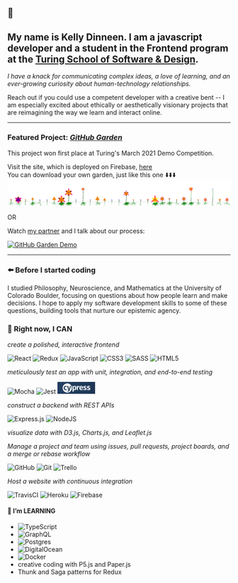 ## 👋
## My name is Kelly Dinneen. I am a javascript developer and a student in the Frontend program at the [Turing School of Software & Design](https://frontend.turing.io/).

*I have a knack for communicating complex ideas, a love of learning, and an ever-growing curiosity about human-technology relationships.*

Reach out if you could use a competent developer with a creative bent -- I am especially excited about ethically or aesthetically visionary projects that are reimagining the way we learn and interact online.

_________________


### Featured Project: [*GitHub Garden*](https://github.com/kellydinneen/github-garden)  
This project won first place at Turing's March 2021 Demo Competition. 

Visit the site, which is deployed on Firebase, [here](https://github-garden.web.app/)
<br>You can download your own garden, just like this one ⬇️⬇️⬇️<br>
![my GitHub Garden](garden_kellydinneen_1617114640258.png)

OR

Watch [my partner](https://github.com/cjspohn) and I talk about our process:

[![GitHub Garden Demo](http://img.youtube.com/vi/EOrDy2ucsjQ/0.jpg)](https://youtu.be/EOrDy2ucsjQ "GitHub Garden Demo")

_________________


### ⬅️ Before I started coding
I studied Philosophy, Neuroscience, and Mathematics at the University of Colorado Boulder, focusing on questions about how people learn and make decisions. I hope to apply my software development skills to some of these questions, building tools that nurture our epistemic agency.

### 💪 Right now, I **CAN** 

*create a polished, interactive frontend*

<img alt="React" src="https://img.shields.io/badge/react%20-%2320232a.svg?&style=for-the-badge&logo=react&logoColor=%2361DAFB"/> <img alt="Redux" src="https://img.shields.io/badge/redux%20-%23593d88.svg?&style=for-the-badge&logo=redux&logoColor=white"/> <img alt="JavaScript" src="https://img.shields.io/badge/javascript%20-%23323330.svg?&style=for-the-badge&logo=javascript&logoColor=%23F7DF1E"/> <img alt="CSS3" src="https://img.shields.io/badge/css3%20-%231572B6.svg?&style=for-the-badge&logo=css3&logoColor=white"/> <img alt="SASS" src="https://img.shields.io/badge/SASS%20-hotpink.svg?&style=for-the-badge&logo=SASS&logoColor=white"/> <img alt="HTML5" src="https://img.shields.io/badge/html5%20-%23E34F26.svg?&style=for-the-badge&logo=html5&logoColor=white"/>

*meticulously test an app with unit, integration, and end-to-end testing*

<img alt="Mocha" src="https://img.shields.io/badge/-mocha-%238D6748?&style=for-the-badge&logo=mocha&logoColor=white"/> <img alt="Jest" src="https://img.shields.io/badge/-jest-%23C21325?&style=for-the-badge&logo=jest&logoColor=white"/> <img alt="Cypress" src="Screen Shot 2021-03-30 at 10.47.49 AM.png" height="27"/>

*construct a backend with REST APIs*

<img alt="Express.js" src="https://img.shields.io/badge/express.js%20-%23404d59.svg?&style=for-the-badge"/> <img alt="NodeJS" src="https://img.shields.io/badge/node.js%20-%2343853D.svg?&style=for-the-badge&logo=node.js&logoColor=white"/>

*visualize data with D3.js, Charts.js, and Leaflet.js*

*Manage a project and team using issues, pull requests, project boards, and a merge or rebase workflow*

<img alt="GitHub" src="https://img.shields.io/badge/github%20-%23121011.svg?&style=for-the-badge&logo=github&logoColor=white"/> <img alt="Git" src="https://img.shields.io/badge/git%20-%23F05033.svg?&style=for-the-badge&logo=git&logoColor=white"/> <img alt="Trello" src="https://img.shields.io/badge/Trello%20-%23026AA7.svg?&style=for-the-badge&logo=Trello&logoColor=white"/>

*Host a website with continuous integration*

<img alt="TravisCI" src="https://img.shields.io/badge/travisci%20-%232B2F33.svg?&style=for-the-badge&logo=travis&logoColor=white"/> <img alt="Heroku" src="https://img.shields.io/badge/heroku%20-%23430098.svg?&style=for-the-badge&logo=heroku&logoColor=white"/> <img alt="Firebase" src="https://img.shields.io/badge/firebase%20-%23039BE5.svg?&style=for-the-badge&logo=firebase"/>

#### 🌱 I’m **LEARNING** 
- <img alt="TypeScript" src="https://img.shields.io/badge/typescript%20-%23007ACC.svg?&style=for-the-badge&logo=typescript&logoColor=white"/>
- <img alt="GraphQL" src="https://img.shields.io/badge/-GraphQL-E10098?style=for-the-badge&logo=graphql"/>
- <img alt="Postgres" src ="https://img.shields.io/badge/postgres-%23316192.svg?&style=for-the-badge&logo=postgresql&logoColor=white"/>
- <img alt="DigitalOcean" src="https://img.shields.io/badge/DigitalOcean-%230167ff.svg?&style=for-the-badge&logo=digitalOcean&logoColor=white"/>
- <img alt="Docker" src="https://img.shields.io/badge/docker%20-%230db7ed.svg?&style=for-the-badge&logo=docker&logoColor=white"/>
- creative coding with P5.js and Paper.js
- Thunk and Saga patterns for Redux

<!--
**kellydinneen/kellydinneen** is a ✨ _special_ ✨ repository because its `README.md` (this file) appears on your GitHub profile.

Here are some ideas to get you started:

- 🔭 I’m currently working on ...
- 🌱 I’m currently learning creative coding with P5.js and Paper.js
- 👯 I’m looking to collaborate on ...
- 🤔 I’m looking for help with ...
- 💬 Ask me about ...
- 📫 How to reach me: ...
- 😄 Pronouns: ...
- ⚡ Fun fact: ...
-->
